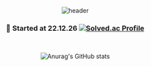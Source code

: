 <div align="center">

![header](https://capsule-render.vercel.app/api?type=waving&color=auto&customColorList=12&height=200&section=header&text=Hi%20I'm%20Suhyun🐣💜&fontSize=50&fontAlignY=40)

### 🌱 Started at 22.12.26    [![Solved.ac Profile](http://mazassumnida.wtf/api/mini/generate_badge?boj=suhyun9252)](https://solved.ac/suhyun9252/)

<br>

![Anurag's GitHub stats](https://github-readme-stats.vercel.app/api?username=shunny822&show_icons=true&theme=discord_old_blurple)

</div>

